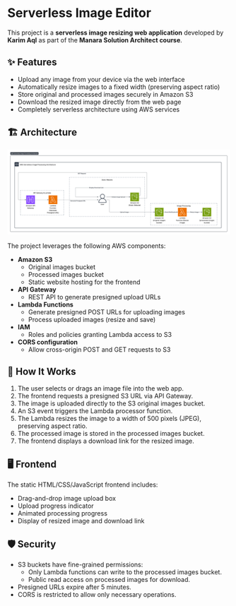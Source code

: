 # Serverless Image Editor

This project is a **serverless image resizing web application** developed by **Karim Aql** as part of the **Manara Solution Architect course**.

## ✨ Features

- Upload any image from your device via the web interface
- Automatically resize images to a fixed width (preserving aspect ratio)
- Store original and processed images securely in Amazon S3
- Download the resized image directly from the web page
- Completely serverless architecture using AWS services

## 🏗️ Architecture

![Architecture.png](Images/Architecture.png)

The project leverages the following AWS components:

- **Amazon S3**
  - Original images bucket
  - Processed images bucket
  - Static website hosting for the frontend
- **API Gateway**
  - REST API to generate presigned upload URLs
- **Lambda Functions**
  - Generate presigned POST URLs for uploading images
  - Process uploaded images (resize and save)
- **IAM**
  - Roles and policies granting Lambda access to S3
- **CORS configuration**
  - Allow cross-origin POST and GET requests to S3

## 🚀 How It Works

1. The user selects or drags an image file into the web app.
2. The frontend requests a presigned S3 URL via API Gateway.
3. The image is uploaded directly to the S3 original images bucket.
4. An S3 event triggers the Lambda processor function.
5. The Lambda resizes the image to a width of 500 pixels (JPEG), preserving aspect ratio.
6. The processed image is stored in the processed images bucket.
7. The frontend displays a download link for the resized image.

## 🖥️ Frontend

The static HTML/CSS/JavaScript frontend includes:

- Drag-and-drop image upload box
- Upload progress indicator
- Animated processing progress
- Display of resized image and download link
  


## 🛡️ Security

- S3 buckets have fine-grained permissions:
  - Only Lambda functions can write to the processed images bucket.
  - Public read access on processed images for download.
- Presigned URLs expire after 5 minutes.
- CORS is restricted to allow only necessary operations.





